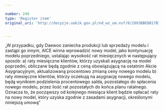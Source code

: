 ```yaml
---

number: 249
type: 'Register item'
original_uri: 'http://decyzje.uokik.gov.pl/nd_wz_um.nsf/0/2093BBEDB17B7431C12572DD003294A5?OpenDocument'


---
```


„W przypadku, gdy Daewoo zaniecha produkcji lub sprzedaży modelu i zastąpi go innym, AICE winna wprowadzić nowy model, jako kontynuację modelu poprzedniego, ustalając wysokość rat miesięcznych w następujący sposób: a) raty miesięczne klientów, którzy uzyskali asygnację na model poprzedni, obliczane będą zgodnie z ceną obowiązującą na ostatnim Akcie Asygnacyjnym, aktualizowaną procentowo zmianą ceny nowego modelu b) raty miesięczne klientów, którzy oczekują na asygnację nowego modelu, będą wynikiem podzielenia procentowego salda, pozostałego do spłacenia nowego modelu, przez ilość rat pozostałych do końca planu ratalnego. Oznacza to, że począwszy od kolejnego miesiąca klient będzie opłacać raty na nowy model, który uzyska zgodnie z zasadami asygnacji, określonymi niniejszą umową”
